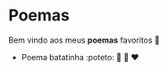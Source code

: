 # Poemas

Bem vindo aos meus **poemas** favoritos :clap:

* Poema batatinha :poteto: :baby: :woman: :heart:

